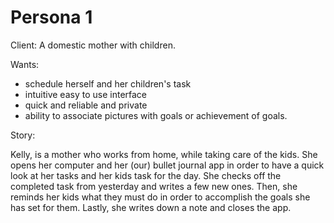# Persona 1

Client: A domestic mother with children.

Wants: 
- schedule herself and her children's task
- intuitive easy to use interface
- quick and reliable and private
- ability to associate pictures with goals or achievement of goals. 

Story:

Kelly, is a mother who works from home, while 
taking care of the kids. She opens her computer and her (our) bullet journal
app in order to have a quick look at her tasks and her kids task for the day.
She checks off the completed task from yesterday and writes a few new ones.
Then, she reminds her kids what they must do in order to accomplish the goals
she has set for them. Lastly, she writes down a note and closes the app.
